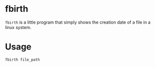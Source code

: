 # fbirth

`fbirth` is a little program that simply shows the creation date of a file in a linux system.

# Usage

`fbirth file_path`
